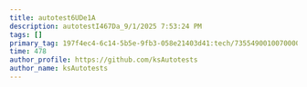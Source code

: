 ```yaml
---
title: autotest6UDe1A
description: autotestI467Da_9/1/2025 7:53:24 PM
tags: []
primary_tag: 197f4ec4-6c14-5b5e-9fb3-058e21403d41:tech/73554900100700000996/67838200100800006287
time: 478
author_profile: https://github.com/ksAutotests
author_name: ksAutotests
---
```

